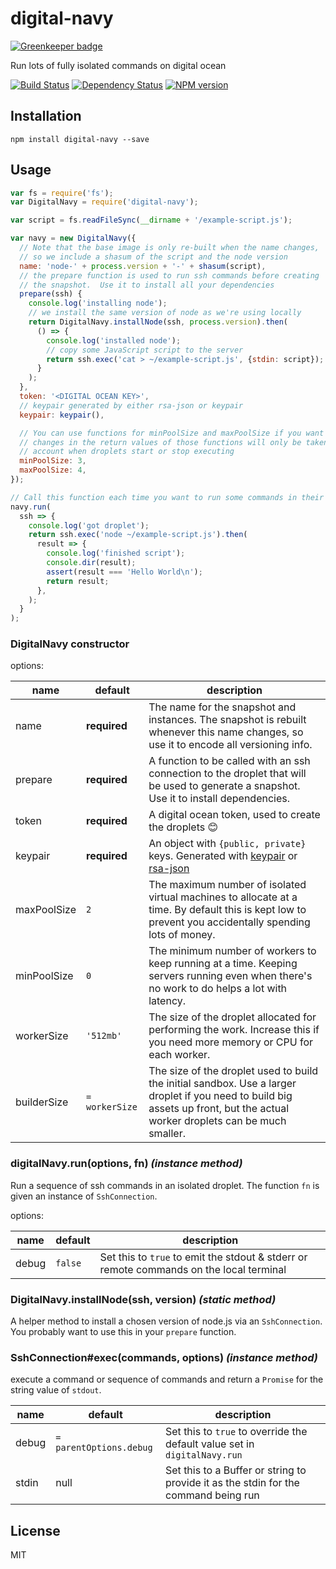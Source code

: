 # digital-navy

[![Greenkeeper badge](https://badges.greenkeeper.io/ForbesLindesay/digital-navy.svg)](https://greenkeeper.io/)

Run lots of fully isolated commands on digital ocean

[![Build Status](https://img.shields.io/travis/ForbesLindesay/digital-navy/master.svg)](https://travis-ci.org/ForbesLindesay/digital-navy)
[![Dependency Status](https://img.shields.io/david/ForbesLindesay/digital-navy/master.svg)](http://david-dm.org/ForbesLindesay/digital-navy)
[![NPM version](https://img.shields.io/npm/v/digital-navy.svg)](https://www.npmjs.org/package/digital-navy)

## Installation

```
npm install digital-navy --save
```

## Usage

```js
var fs = require('fs');
var DigitalNavy = require('digital-navy');

var script = fs.readFileSync(__dirname + '/example-script.js');

var navy = new DigitalNavy({
  // Note that the base image is only re-built when the name changes,
  // so we include a shasum of the script and the node version
  name: 'node-' + process.version + '-' + shasum(script),
  // the prepare function is used to run ssh commands before creating
  // the snapshot.  Use it to install all your dependencies
  prepare(ssh) {
    console.log('installing node');
    // we install the same version of node as we're using locally
    return DigitalNavy.installNode(ssh, process.version).then(
      () => {
        console.log('installed node');
        // copy some JavaScript script to the server
        return ssh.exec('cat > ~/example-script.js', {stdin: script});
      }
    );
  },
  token: '<DIGITAL OCEAN KEY>',
  // keypair generated by either rsa-json or keypair
  keypair: keypair(),

  // You can use functions for minPoolSize and maxPoolSize if you want to have these change over time
  // changes in the return values of those functions will only be taken into
  // account when droplets start or stop executing
  minPoolSize: 3,
  maxPoolSize: 4,
});

// Call this function each time you want to run some commands in their own isolated sandbox
navy.run(
  ssh => {
    console.log('got droplet');
    return ssh.exec('node ~/example-script.js').then(
      result => {
        console.log('finished script');
        console.dir(result);
        assert(result === 'Hello World\n');
        return result;
      },
    );
  }
);
```

### DigitalNavy constructor

options:

name        | default         | description
------------| --------------- |-----------------
name        | **required**    | The name for the snapshot and instances.  The snapshot is rebuilt whenever this name changes, so use it to encode all versioning info.
prepare     | **required**    | A function to be called with an ssh connection to the droplet that will be used to generate a snapshot.  Use it to install dependencies.
token       | **required**    | A digital ocean token, used to create the droplets 😊
keypair     | **required**    | An object with `{public, private}` keys.  Generated with [keypair](https://www.npmjs.com/package/keypair) or [rsa-json](https://www.npmjs.com/package/rsa-json)
maxPoolSize | `2`             | The maximum number of isolated virtual machines to allocate at a time.  By default this is kept low to prevent you accidentally spending lots of money.
minPoolSize | `0`             | The minimum number of workers to keep running at a time.  Keeping servers running even when there's no work to do helps a lot with latency.
workerSize  | `'512mb'`       | The size of the droplet allocated for performing the work.  Increase this if you need more memory or CPU for each worker.
builderSize | `= workerSize`  | The size of the droplet used to build the initial sandbox.  Use a larger droplet if you need to build big assets up front, but the actual worker droplets can be much smaller.


### digitalNavy.run(options, fn) _(instance method)_

Run a sequence of ssh commands in an isolated droplet.  The function `fn` is given an instance of `SshConnection`.

options:

name        | default         | description
------------| --------------- |-----------------
debug       | `false`         | Set this to `true` to emit the stdout & stderr or remote commands on the local terminal

### DigitalNavy.installNode(ssh, version) _(static method)_

A helper method to install a chosen version of node.js via an `SshConnection`.  You probably want to use this in your `prepare` function.


### SshConnection#exec(commands, options) _(instance method)_

execute a command or sequence of commands and return a `Promise` for the string value of `stdout`.

name        | default                 | description
------------| ----------------------- |-----------------
debug       | `= parentOptions.debug` | Set this to `true` to override the default value set in `digitalNavy.run`
stdin       | null                    | Set this to a Buffer or string to provide it as the stdin for the command being run

## License

MIT
